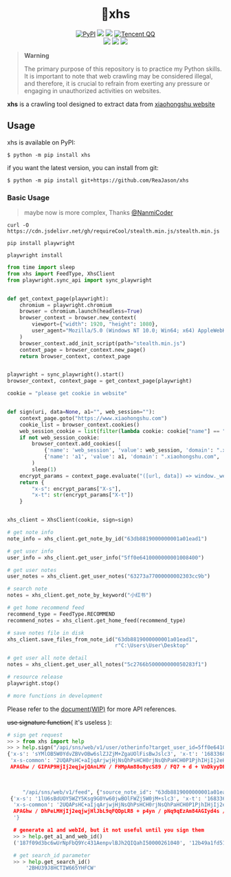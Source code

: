 <div align="center">

<h1 align="center">
🍰xhs
</h1>

[![PyPI](https://img.shields.io/pypi/v/xhs?label=xhs)](https://pypi.org/project/xhs/)
[![](https://static.pepy.tech/badge/xhs)](https://pepy.tech/project/xhs)
[![](https://img.shields.io/github/license/ReaJason/xhs)](https://github.com/ReaJason/xhs/blob/master/LICENSE)
[![Tencent QQ](https://img.shields.io/badge/QQ-668689006-%2312B7F5?logo=tencentqq&logoColor=white)](https://qm.qq.com/cgi-bin/qm/qr?k=ClAygjOnEiOotOGzu6yQ8ZhWekrArAXf&jump_from=webapi&authKey=Gje6CcffTA1untyXfv/Pitt4aXQ0m2I/4p0PeTaRYCueTgwM5NwT842miLW4zGL/)
<br /> [![](https://github.com/ReaJason/xhs/actions/workflows/doc.yml/badge.svg)](https://reajason.github.io/xhs/)
[![](https://github.com/ReaJason/xhs/actions/workflows/test.yml/badge.svg)](https://github.com/ReaJason/xhs/actions/workflows/test.yml)
[![](https://github.com/ReaJason/xhs/actions/workflows/pypi.yml/badge.svg)](https://github.com/ReaJason/xhs/actions/workflows/pypi.yml)

</div>

> **Warning**
>
> The primary purpose of this repository is to practice my Python skills. It is important to note that web crawling may
> be considered illegal, and therefore, it is crucial to refrain from exerting any pressure or engaging in unauthorized
> activities on websites.

**xhs** is a crawling tool designed to extract data from [xiaohongshu website](https://www.xiaohongshu.com/explore)

## Usage

xhs is available on PyPI:

```console
$ python -m pip install xhs
```

if you want the latest version, you can install from git:

```console
$ python -m pip install git+https://github.com/ReaJason/xhs
```

### Basic Usage 

> maybe now is more complex, Thanks [@NanmiCoder](https://github.com/NanmiCoder)


```shell
curl -O https://cdn.jsdelivr.net/gh/requireCool/stealth.min.js/stealth.min.js

pip install playwright

playwright install
```

```python
from time import sleep
from xhs import FeedType, XhsClient
from playwright.sync_api import sync_playwright


def get_context_page(playwright):
    chromium = playwright.chromium
    browser = chromium.launch(headless=True)
    browser_context = browser.new_context(
        viewport={"width": 1920, "height": 1080},
        user_agent="Mozilla/5.0 (Windows NT 10.0; Win64; x64) AppleWebKit/537.36 (KHTML, like Gecko) Chrome/114.0.0.0 Safari/537.36"
    )
    browser_context.add_init_script(path="stealth.min.js")
    context_page = browser_context.new_page()
    return browser_context, context_page


playwright = sync_playwright().start()
browser_context, context_page = get_context_page(playwright)

cookie = "please get cookie in website"


def sign(uri, data=None, a1="", web_session=""):
    context_page.goto("https://www.xiaohongshu.com")
    cookie_list = browser_context.cookies()
    web_session_cookie = list(filter(lambda cookie: cookie["name"] == "web_session", cookie_list))
    if not web_session_cookie:
        browser_context.add_cookies([
            {'name': 'web_session', 'value': web_session, 'domain': ".xiaohongshu.com", 'path': "/"},
            {'name': 'a1', 'value': a1, 'domain': ".xiaohongshu.com", 'path': "/"}]
        )
        sleep(1)
    encrypt_params = context_page.evaluate("([url, data]) => window._webmsxyw(url, data)", [uri, data])
    return {
        "x-s": encrypt_params["X-s"],
        "x-t": str(encrypt_params["X-t"])
    }


xhs_client = XhsClient(cookie, sign=sign)

# get note info
note_info = xhs_client.get_note_by_id("63db8819000000001a01ead1")

# get user info
user_info = xhs_client.get_user_info("5ff0e6410000000001008400")

# get user notes
user_notes = xhs_client.get_user_notes("63273a77000000002303cc9b")

# search note
notes = xhs_client.get_note_by_keyword("小红书")

# get home recommend feed
recommend_type = FeedType.RECOMMEND
recommend_notes = xhs_client.get_home_feed(recommend_type)

# save notes file in disk
xhs_client.save_files_from_note_id("63db8819000000001a01ead1",
                                   r"C:\Users\User\Desktop"

# get user all note detail
notes = xhs_client.get_user_all_notes("5c2766b500000000050283f1")

# resource release
playwright.stop()

# more functions in development
```

Please refer to the [document(WIP)](https://reajason.github.io/xhs/) for more API references.

~~use signature function~~( it's useless ):

```python
# sign get request
>> > from xhs import help
>> > help.sign("/api/sns/web/v1/user/otherinfo?target_user_id=5ff0e6410000000001008400")
{'x-s': 'sYMlOB5W0YdvZBVvOBw6slZJZjM+ZgaUOlFisBwJslc3', 'x-t': '1683368960336',
 'x-s-common': '2UQAPsHC+aIjqArjwjHjNsQhPsHCH0rjNsQhPaHCH0P1PjhIHjIj2eHjwjQgynEDJ74AHjIj2ePjwjQhyoPTqBPT49pjHjIj2ecjwjHUN0P1PaHVHdWMH0ijHjIj2eGjwjHl+0W
 APAGhw / GIPAP9HjIj2eqjwjQAnLMV / FHMpAm88o8ycS89 / FQ7 + d + VnDkyyDF3nf4YpLRVzfSAcd4tq9l0PUHVHdWhH0ijHjIj2eDjwjFAPAPU + eHMweDANsQhP / Zjw0bR'}

                                                                                                                                                # sign post request
                                                                                                                                                >> > help.sign(
     "/api/sns/web/v1/feed", {"source_note_id": "63db8819000000001a01ead1"})
 {'x-s': '1lU6sBdUOY5WZY5Ksg9G0Yw60jwBOlFWZj5W0jM+slc3', 'x-t': '1683368998055',
  'x-s-common': '2UQAPsHC+aIjqArjwjHjNsQhPsHCH0rjNsQhPaHCH0P1PjhIHjIj2eHjwjQgynEDJ74AHjIj2ePjwjQhyoPTqBPT49pjHjIj2ecjwjHUN0P1PaHVHdWMH0ijHjIj2eGjwjHl+0W
  APAGhw / DhPeLMHjIj2eqjwjHlJbL9qFQDpLR8 + p4yn / pNq9qEzAm84AGIyd4s / 9lBpMkx + pqIyDF3q9l0PUHVHdWhH0ijHjIj2eDjwjFlP0DEw / DFPeDANsQhP / Zjw0bR
  '}

  # generate a1 and webId, but it not useful until you sign them
  >> > help.get_a1_and_web_id()
  ('187f09d3bc6wUrNpFbQ9Yc431AenpvlBJh2QIQahI50000261040', '12b49a1fd517aa8df85380e9961b6800')

  # get search_id parameter
  >> > help.get_search_id()
      '2BHU39J8HCTIW665YHFCW'
```
